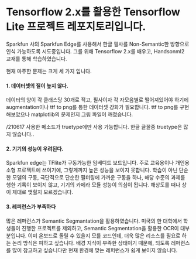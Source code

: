 # Tensorflow 2.x를 활용한 Tensorflow Lite 프로젝트 레포지토리입니다.












Sparkfun 사의 Sparkfun Edge를 사용해서 한글 필사를 Non-Semantic한 방향으로 인식 가능하도록 시도중입니다.
그를 위해 Tensorflow 2.x를 배우고, Handsonml2 교재를 통해 학습하였습니다.














현재 마주한 문제는 크게 세 가지 입니다.
















#### 1. 데이터셋의 질이 높지 않다.


데이터의 양이 각 클래스당 30개로 적고, 필사이자 각 자모음별로 떨어져있어야 하기에 augmentation이나 ttf to png를 통한 데이터셋 강화가 필요합니다. 
ttf to png를 구현해보았으나 matplotlib의 문제인지 그림 파일이 깨졌습니다. 


/210617 사용한 메소드가 truetype에만 사용 가능합니다. 한글 글꼴중 truetype은 많지 않습니다..





#### 2. 기기의 성능이 우려된다.

Sparkfun edge는 TFlite가 구동가능한 임베디드 보드입니다. 주로 교육용이나 개인용 소형 프로젝트에 쓰이기에, 그렇게까지 높은 성능을 보이지 못합니다. 학습이 아닌 단순한 모델의 구동, 
극단적으로 단순한 필터링에 가까운 구동을 하나, 해당 수준의 과제를 행한 기록이 보이지 않고, 기기의 카메라 모듈 성능이 의심이 됩니다. 해상도를 떠나 상이 제대로 맺힐지 모르겠습니다. 





#### 3. 레퍼런스가 부족하다

많은 레퍼런스가 Semantic Segmantation을 활용하였습니다. 미국의 한 대학에서 학생들이 진행한 프로젝트를 제외하고, Semantic Segmentation을 활용한 OCR이 대부분입니다. 
이미 온보드로 돌릴 수 있을지 모를 코드인데, 더욱 많은 리소스를 필요로 하는 논리 방식은 피하고 싶습니다. 배경 지식이 부족한 상태이기 때문에, 되도록 레퍼런스를 많이 참고하고 싶습니다만 현재 환경에 맞는 레퍼런스가 쉽게 보이지 않습니다. 
